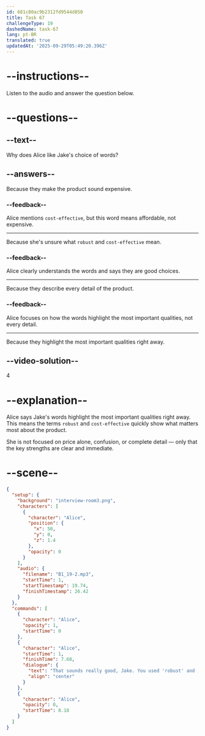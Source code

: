 ```yaml
---
id: 681c80ac9b2312fd9544d850
title: Task 67
challengeType: 19
dashedName: task-67
lang: pt-BR
translated: true
updatedAt: '2025-09-29T05:49:20.396Z'
---
```


<!-- (Audio) Alice: That sounds really good, Jake. You used "robust" and "cost-effective" which highlights the most important qualities right away. -->

# --instructions--

Listen to the audio and answer the question below.

# --questions--

## --text--

Why does Alice like Jake's choice of words?

## --answers--

Because they make the product sound expensive.

### --feedback--
Alice mentions `cost-effective`, but this word means affordable, not expensive.

---

Because she's unsure what `robust` and `cost-effective` mean.

### --feedback--

Alice clearly understands the words and says they are good choices.

---

Because they describe every detail of the product.

### --feedback--

Alice focuses on how the words highlight the most important qualities, not every detail.

---

Because they highlight the most important qualities right away.

## --video-solution--

4

# --explanation--

Alice says Jake's words highlight the most important qualities right away. This means the terms `robust` and `cost-effective` quickly show what matters most about the product.

She is not focused on price alone, confusion, or complete detail — only that the key strengths are clear and immediate.

# --scene--

```json
{
  "setup": {
    "background": "interview-room3.png",
    "characters": [
      {
        "character": "Alice",
        "position": {
          "x": 50,
          "y": 0,
          "z": 1.4
        },
        "opacity": 0
      }
    ],
    "audio": {
      "filename": "B1_19-2.mp3",
      "startTime": 1,
      "startTimestamp": 19.74,
      "finishTimestamp": 26.42
    }
  },
  "commands": [
    {
      "character": "Alice",
      "opacity": 1,
      "startTime": 0
    },
    {
      "character": "Alice",
      "startTime": 1,
      "finishTime": 7.68,
      "dialogue": {
        "text": "That sounds really good, Jake. You used 'robust' and 'cost-effective', which highlights the most important qualities right away.",
        "align": "center"
      }
    },
    {
      "character": "Alice",
      "opacity": 0,
      "startTime": 8.18
    }
  ]
}
```
